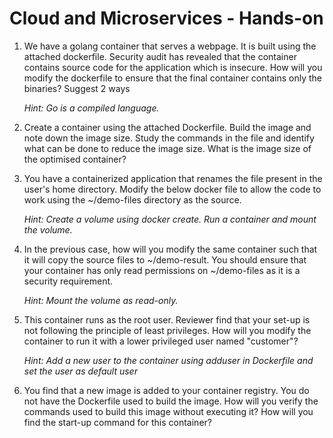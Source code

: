 # Cloud and Microservices - Hands-on

1. We have a golang container that serves a webpage. It is built using the attached dockerfile. Security audit has revealed that the container contains source code for the application which is insecure. How will you modify the dockerfile to ensure that the final container contains only the binaries? Suggest 2 ways

     *Hint: Go is a compiled language.*

2. Create a container using the attached Dockerfile. Build the image and note down the image size. Study the commands in the file and identify what can be done to reduce the image size. What is the image size of the optimised container?

3. You have a containerized application that renames the file present in the user's home directory. Modify the below docker file to allow the code to work using the ~/demo-files directory as the source.
 
     *Hint: Create a volume using docker create. Run a container and mount the volume.*

 4. In the previous case, how will you modify the same container such that it will copy the source files to ~/demo-result. You should ensure that your container has only read permissions on ~/demo-files as it is a security requirement.

     *Hint: Mount the volume as read-only.*

 5. This container runs as the root user. Reviewer find that your set-up is not following the principle of least privileges. How will you modify the container to run it with a lower privileged user named "customer"?

     *Hint: Add a new user to the container using adduser in Dockerfile and set the user as default user*

 6. You find that a new image is added to your container registry. You do not have the Dockerfile used to build the image. How will you verify the commands used to build this image without executing it? How will you find the start-up command for this container?


